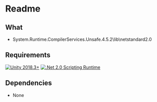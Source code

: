 # Readme

## What

- System.Runtime.CompilerServices.Unsafe.4.5.2\lib\netstandard2.0

## Requirements
[![Unity 2018.3+](https://img.shields.io/badge/unity-2018.3+-brightgreen.svg?style=flat&logo=unity&cacheSeconds=2592000)](https://unity3d.com/get-unity/download/archive)
[![.Net 2.0 Scripting Runtime](https://img.shields.io/badge/.NET-2.0-blueviolet.svg?style=flat&cacheSeconds=2592000)](https://docs.unity3d.com/2019.1/Documentation/Manual/ScriptingRuntimeUpgrade.html)

## Dependencies

- None



